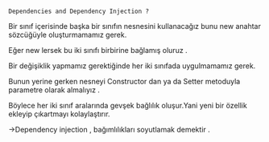                                       Dependencies and Dependency Injection ?

Bir sınıf içerisinde başka bir sınıfın nesnesini kullanacağız bunu new anahtar sözcüğüyle oluşturmamamız gerek.

Eğer new lersek bu iki sınıfı birbirine bağlamış oluruz .

Bir değişiklik yapmamız gerektiğinde her iki sınıfada uygulmamamız gerek.

Bunun yerine gerken nesneyi Constructor dan ya da Setter metoduyla parametre olarak almalıyız .

Böylece her iki sınıf aralarında gevşek bağlılık oluşur.Yani yeni bir özellik ekleyip çıkartmayı kolaylaştırır.

->Dependency injection , bağımlılıkları soyutlamak demektir . 

